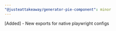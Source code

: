 ```yaml
---
"@justeattakeaway/generator-pie-component": minor
---
```


[Added] - New exports for native playwright configs
